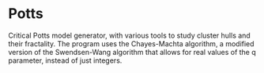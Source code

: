 # Potts
Critical Potts model generator, with various tools to study cluster hulls and their fractality. The program uses the Chayes-Machta algorithm, a modified version of the Swendsen-Wang algorithm that allows for real values of the q parameter, instead of just integers. 
